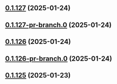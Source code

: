 ## [0.1.127](https://github.com/latha-414/AWS-CICD-web-app/compare/v0.1.127-pr-branch.0...v0.1.127) (2025-01-24)



## [0.1.127-pr-branch.0](https://github.com/latha-414/AWS-CICD-web-app/compare/v0.1.126...v0.1.127-pr-branch.0) (2025-01-24)



## [0.1.126](https://github.com/latha-414/AWS-CICD-web-app/compare/v0.1.126-pr-branch.0...v0.1.126) (2025-01-24)



## [0.1.126-pr-branch.0](https://github.com/latha-414/AWS-CICD-web-app/compare/v0.1.125...v0.1.126-pr-branch.0) (2025-01-24)



## [0.1.125](https://github.com/latha-414/AWS-CICD-web-app/compare/v0.1.125-pr-branch.0...v0.1.125) (2025-01-23)



